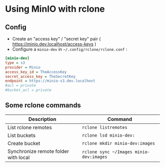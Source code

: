 # Using MinIO with rclone

## Config

* Create an "access key" / "secret key" pair ( https://minio.dev.localhost/access-keys )
* Configure a `minio-dev` in `~/.config/rclone/rclone.conf` :

```ini
[minio-dev]
type = s3
provider = Minio
access_key_id = TheAccessKey
secret_access_key = TheSecretKey
endpoint = https://minio-s3.dev.localhost
#acl = private
#bucket_acl = private
```

## Some rclone commands

| Description                          | Command                                 |
| ------------------------------------ | --------------------------------------- |
| List rclone remotes                  | `rclone listremotes`                    |
| List buckets                         | `rclone lsd minio-dev:`                 |
| Create bucket                        | `rclone mkdir minio-dev:images`         |
| Synchronize remote folder with local | `rclone sync ~/Images minio-dev:images` |





